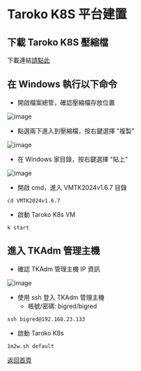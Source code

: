 # Taroko K8S 平台建置

## 下載 Taroko K8S 壓縮檔

下載連結[請點此](https://drive.google.com/file/d/1axT84N_10R-Ftw5QL9kaB9dXqOhCvM1z/view?usp=drive_link)

## 在 Windows 執行以下命令
* 開啟檔案總管，確認壓縮檔存放位置

![image](https://github.com/tarokok8s/Tarokok8s/assets/62133915/2e3bf46d-4639-47c6-bbb8-fa81ee1f8013)

* 點選兩下進入到壓縮檔，按右鍵選擇 "複製"

![image](https://github.com/tarokok8s/Tarokok8s/assets/62133915/59d1ca54-3c02-4078-9942-9946c3f623f7)

* 在 Windows 家目錄，按右鍵選擇 "貼上"

![image](https://github.com/tarokok8s/Tarokok8s/assets/62133915/d5c38154-c3ab-4e13-922b-876928fec4f5)

* 開啟 cmd，進入 VMTK2024v1.6.7 目錄
```
cd VMTK2024v1.6.7
```
* 啟動 Taroko K8s VM
```
k start
```

## 進入 TKAdm 管理主機
* 確認 TKAdm 管理主機 IP 資訊

![image](https://github.com/tarokok8s/Tarokok8s/assets/62133915/45d4f666-d645-4aea-9bc8-d631c65d6af2)

* 使用 ssh 登入 TKAdm 管理主機
  - 帳號/密碼: bigred/bigred
```
ssh bigred@192.168.23.133
```

* 啟動 Taroko K8s
```
1m2w.sh default
```

[返回首頁](https://github.com/tarokok8s/Tarokok8s)

